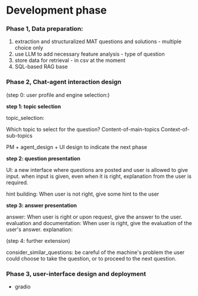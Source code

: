 
# Development phase 


### Phase 1, Data preparation:

1. extraction and structuralized MAT questions and solutions - multiple choice only
2. use LLM to add necessary feature analysis - type of question 
3. store data for retrieval - in csv at the moment 
4. SQL-based RAG base

### Phase 2, Chat-agent interaction design

(step 0: user profile and engine selection:)

**step 1: topic selection**

  topic_selection:
  
  Which topic to select for the question?
  Content-of-main-topics
  Context-of-sub-topics
  
  PM + agent_design + UI design to indicate the next phase

**step 2: question presentation**

  UI: a new interface where questions are posted and user is allowed to give input.
  when input is given, even when it is right, explanation from the user is required.
  
  hint building:
  When user is not right, give some hint to the user

**step 3: answer presentation**

  answer:
  When user is right or upon request, give the answer to the user.
  evaluation and documentation:
  When user is right, give the evaluation of the user's answer.
  explanation:

(step 4: further extension)

  consider_similar_questions: be careful of the machine's problem
  the user could choose to take the question, or to proceed to the next question.

### Phase 3, user-interface design and deployment

- gradio
